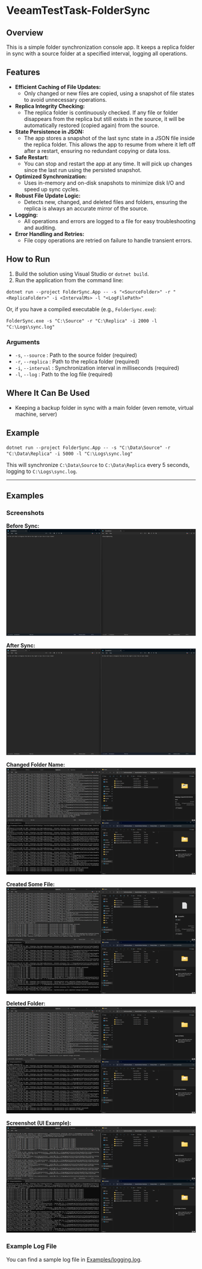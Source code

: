 # VeeamTestTask-FolderSync


## Overview
This is a simple folder synchronization console app.
It keeps a replica folder in sync with a source folder at a specified interval, logging all operations.

## Features
- **Efficient Caching of File Updates:**
	- Only changed or new files are copied, using a snapshot of file states to avoid unnecessary operations.
- **Replica Integrity Checking:**
	- The replica folder is continuously checked. If any file or folder disappears from the replica but still exists in the source, it will be automatically restored (copied again) from the source.
- **State Persistence in JSON:**
	- The app stores a snapshot of the last sync state in a JSON file inside the replica folder. This allows the app to resume from where it left off after a restart, ensuring no redundant copying or data loss.
- **Safe Restart:**
	- You can stop and restart the app at any time. It will pick up changes since the last run using the persisted snapshot.
- **Optimized Synchronization:**
	- Uses in-memory and on-disk snapshots to minimize disk I/O and speed up sync cycles.
- **Robust File Update Logic:**
	- Detects new, changed, and deleted files and folders, ensuring the replica is always an accurate mirror of the source.
- **Logging:**
	- All operations and errors are logged to a file for easy troubleshooting and auditing.
- **Error Handling and Retries:**
	- File copy operations are retried on failure to handle transient errors.


## How to Run
1. Build the solution using Visual Studio or `dotnet build`.
2. Run the application from the command line:

```
dotnet run --project FolderSync.App -- -s "<SourceFolder>" -r "<ReplicaFolder>" -i <IntervalMs> -l "<LogFilePath>"
```

Or, if you have a compiled executable (e.g., `FolderSync.exe`):

```
FolderSync.exe -s "C:\Source" -r "C:\Replica" -i 2000 -l "C:\Logs\sync.log"
```

### Arguments
- `-s`, `--source`   : Path to the source folder (required)
- `-r`, `--replica`  : Path to the replica folder (required)
- `-i`, `--interval` : Synchronization interval in milliseconds (required)
- `-l`, `--log`      : Path to the log file (required)

## Where It Can Be Used
- Keeping a backup folder in sync with a main folder (even remote, virtual machine, server)

## Example

```
dotnet run --project FolderSync.App -- -s "C:\Data\Source" -r "C:\Data\Replica" -i 5000 -l "C:\Logs\sync.log"
```


This will synchronize `C:\Data\Source` to `C:\Data\Replica` every 5 seconds, logging to `C:\Logs\sync.log`.

---

## Examples

### Screenshots

**Before Sync:**
![Before Sync](Examples/BeforeSync.png)

**After Sync:**
![After Sync](Examples/AfterSync.png)

**Changed Folder Name:**
![Changed Folder Name](Examples/ChangedFolderName.png)

**Created Some File:**
![Created Some File](Examples/CreatedSomeFile.png)

**Deleted Folder:**
![Deleted Folder](Examples/DeletedFolder.png)

**Screenshot (UI Example):**
![Screenshot](Examples/Screenshot%202025-08-20%20213139.png)

### Example Log File

You can find a sample log file in [Examples/logging.log](Examples/logging.log).

